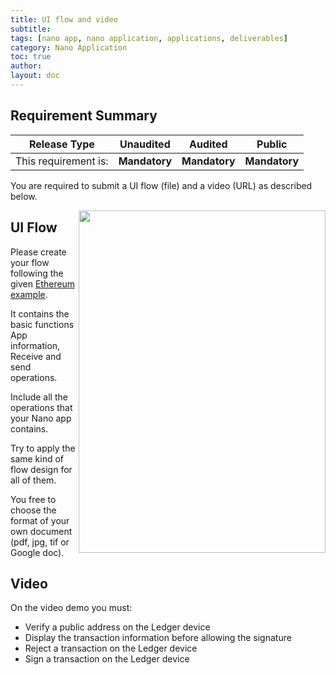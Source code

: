 ```yaml
---
title: UI flow and video
subtitle:
tags: [nano app, nano application, applications, deliverables]
category: Nano Application
toc: true
author:
layout: doc
---
```


## Requirement Summary

|    Release Type       |          Unaudited     |          Audited       |          Public        |
|-----------------------|------------------------|------------------------|------------------------|
|  This requirement is: |    <b>Mandatory</b>    |   <b>Mandatory</b>     |   <b>Mandatory</b>     |

You are required to submit a UI flow (file) and a video (URL) as described below.

<!-- ------------- Image ------------- -->
<a href="../images/eth-flow.png">
	<img width="395" height="548" src="../images/eth-flow.png" style="float:right">
</a>
<!-- --------------------------------- -->

## UI Flow

Please create your flow following the given [Ethereum example](../docs/eth-flow.pdf).  

It contains the basic functions App information, Receive and send operations.  

Include all the operations that your Nano app contains.  

Try to apply the same kind of flow design for all of them.  
  
You free to choose the format of your own document (pdf, jpg, tif or Google doc).  


## Video

On the video demo you must: 
- Verify a public address on the Ledger device
- Display the transaction information before allowing the signature
- Reject a transaction on the Ledger device
- Sign a transaction on the Ledger device

